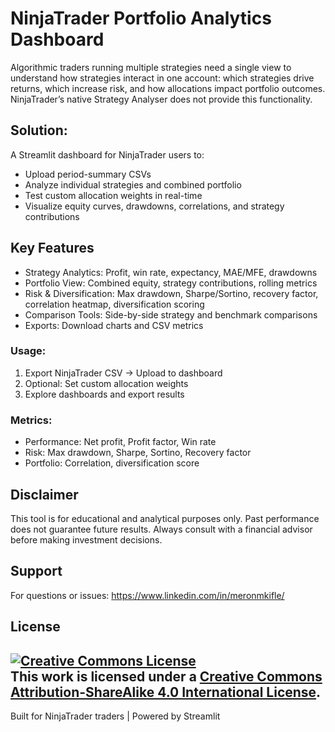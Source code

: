   # NinjaTrader Portfolio Analytics Dashboard
Algorithmic traders running multiple strategies need a single view to understand how strategies interact in one account: which strategies drive returns, which increase risk, and how allocations impact portfolio outcomes. NinjaTrader’s native Strategy Analyser does not provide this functionality.
## Solution:
A Streamlit dashboard for NinjaTrader users to:
- Upload period-summary CSVs
- Analyze individual strategies and combined portfolio
- Test custom allocation weights in real-time
- Visualize equity curves, drawdowns, correlations, and strategy contributions
## Key Features
- Strategy Analytics: Profit, win rate, expectancy, MAE/MFE, drawdowns
- Portfolio View: Combined equity, strategy contributions, rolling metrics
- Risk & Diversification: Max drawdown, Sharpe/Sortino, recovery factor, correlation heatmap, diversification scoring
- Comparison Tools: Side-by-side strategy and benchmark comparisons
- Exports: Download charts and CSV metrics
### Usage:
1. Export NinjaTrader CSV → Upload to dashboard
2. Optional: Set custom allocation weights
3. Explore dashboards and export results
### Metrics:
- Performance: Net profit, Profit factor, Win rate
- Risk: Max drawdown, Sharpe, Sortino, Recovery factor
- Portfolio: Correlation, diversification score
## Disclaimer
This tool is for educational and analytical purposes only. Past performance does not guarantee future results. Always consult with a financial advisor before making investment decisions.
## Support
For questions or issues: https://www.linkedin.com/in/meronmkifle/

## License
<a rel="license" href="http://creativecommons.org/licenses/by-sa/4.0/"><img alt="Creative Commons License" style="border-width:0" src="https://i.creativecommons.org/l/by-sa/4.0/88x31.png" /></a><br />This work is licensed under a <a rel="license" href="http://creativecommons.org/licenses/by-sa/4.0/">Creative Commons Attribution-ShareAlike 4.0 International License</a>.
---
Built for NinjaTrader traders | Powered by Streamlit
